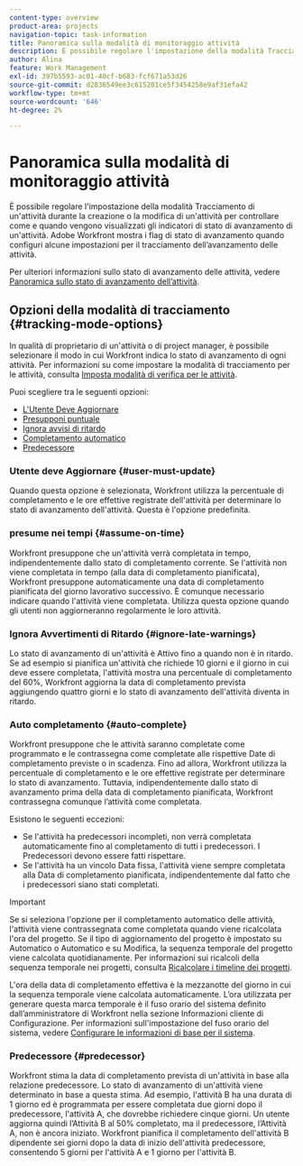 ```yaml
---
content-type: overview
product-area: projects
navigation-topic: task-information
title: Panoramica sulla modalità di monitoraggio attività
description: È possibile regolare l'impostazione della modalità Tracciamento di un'attività durante la creazione o la modifica di un'attività per controllare come e quando vengono visualizzati gli indicatori di stato di avanzamento di un'attività. Adobe Workfront mostra i flag di stato di avanzamento quando configuri alcune impostazioni per il tracciamento dell’avanzamento delle attività.
author: Alina
feature: Work Management
exl-id: 397b5593-ac01-40cf-b683-fcf671a53d26
source-git-commit: d2836549ee3c615201ce5f3454258e9af31efa42
workflow-type: tm+mt
source-wordcount: '646'
ht-degree: 2%

---
```


# Panoramica sulla modalità di monitoraggio attività

<!-- Audited: 01/2024 -->

È possibile regolare l&#39;impostazione della modalità Tracciamento di un&#39;attività durante la creazione o la modifica di un&#39;attività per controllare come e quando vengono visualizzati gli indicatori di stato di avanzamento di un&#39;attività. Adobe Workfront mostra i flag di stato di avanzamento quando configuri alcune impostazioni per il tracciamento dell’avanzamento delle attività.

Per ulteriori informazioni sullo stato di avanzamento delle attività, vedere [Panoramica sullo stato di avanzamento dell’attività](../../../manage-work/tasks/task-information/task-progress-status.md).

<!--
<div data-mc-conditions="QuicksilverOrClassic.Draft mode">
<h2>Set Tracking Mode for tasks</h2>
<p>(NOTE: drafted, because we created a new article and linked it below. Left this article as a "Overview" article only.) </p>
<p>To set the tracking mode:</p>
<ol>
<li value="1">Go to the task you want to set the tracking mode for.</li>
<li value="2"> <p data-mc-conditions="QuicksilverOrClassic.Quicksilver">Click the <strong>More</strong> icon <img src="assets/qs-more-icon-on-an-object.png">next to the name of the task, then click&nbsp;<strong>Edit</strong>.</p> <p>The Edit Task dialog box opens. </p> </li>
<li value="3"> <p>In the&nbsp;<strong>Settings</strong> section, use the&nbsp;<strong>Tracking Mode</strong> drop-down menu to select the Tracking Mode for the task.</p> <p>For more information about the tracking mode options, see the <a href="#tracking-mode-options" class="MCXref xref" xrefformat="{para}">Tracking Mode options</a> section in this article. </p> </li>
<li value="4">Click&nbsp;<strong>Save Changes.</strong></li>
</ol>
</div>
-->

## Opzioni della modalità di tracciamento {#tracking-mode-options}

In qualità di proprietario di un&#39;attività o di project manager, è possibile selezionare il modo in cui Workfront indica lo stato di avanzamento di ogni attività. Per informazioni su come impostare la modalità di tracciamento per le attività, consulta [Imposta modalità di verifica per le attività](../../../manage-work/tasks/task-information/set-tracking-mode-for-tasks.md).

Puoi scegliere tra le seguenti opzioni:

* [L&#39;Utente Deve Aggiornare](#user-must-update)
* [Presupponi puntuale](#assume-on-time)
* [Ignora avvisi di ritardo](#ignore-late-warnings)
* [Completamento automatico](#auto-complete)
* [Predecessore](#predecessor)

### Utente deve Aggiornare {#user-must-update}

Quando questa opzione è selezionata, Workfront utilizza la percentuale di completamento e le ore effettive registrate dell&#39;attività per determinare lo stato di avanzamento dell&#39;attività. Questa è l&#39;opzione predefinita.

### presume nei tempi {#assume-on-time}

Workfront presuppone che un&#39;attività verrà completata in tempo, indipendentemente dallo stato di completamento corrente. Se l&#39;attività non viene completata in tempo (alla data di completamento pianificata), Workfront presuppone automaticamente una data di completamento pianificata del giorno lavorativo successivo. È comunque necessario indicare quando l&#39;attività viene completata. Utilizza questa opzione quando gli utenti non aggiorneranno regolarmente le loro attività.

### Ignora Avvertimenti di Ritardo {#ignore-late-warnings}

Lo stato di avanzamento di un&#39;attività è Attivo fino a quando non è in ritardo. Se ad esempio si pianifica un&#39;attività che richiede 10 giorni e il giorno in cui deve essere completata, l&#39;attività mostra una percentuale di completamento del 60%, Workfront aggiorna la data di completamento prevista aggiungendo quattro giorni e lo stato di avanzamento dell&#39;attività diventa in ritardo.

### Auto completamento {#auto-complete}

Workfront presuppone che le attività saranno completate come programmato e le contrassegna come completate alle rispettive Date di completamento previste o in scadenza. Fino ad allora, Workfront utilizza la percentuale di completamento e le ore effettive registrate per determinare lo stato di avanzamento. Tuttavia, indipendentemente dallo stato di avanzamento prima della data di completamento pianificata, Workfront contrassegna comunque l’attività come completata.

Esistono le seguenti eccezioni:

* Se l&#39;attività ha predecessori incompleti, non verrà completata automaticamente fino al completamento di tutti i predecessori. I Predecessori devono essere fatti rispettare.
* Se l&#39;attività ha un vincolo Data fissa, l&#39;attività viene sempre completata alla Data di completamento pianificata, indipendentemente dal fatto che i predecessori siano stati completati.

>[!IMPORTANT]
>
>Se si seleziona l&#39;opzione per il completamento automatico delle attività, l&#39;attività viene contrassegnata come completata quando viene ricalcolata l&#39;ora del progetto. Se il tipo di aggiornamento del progetto è impostato su Automatico o Automatico e su Modifica, la sequenza temporale del progetto viene calcolata quotidianamente. Per informazioni sui ricalcoli della sequenza temporale nei progetti, consulta [Ricalcolare i timeline dei progetti](../../../manage-work/projects/manage-projects/recalculate-project-timeline.md).
>
>L&#39;ora della data di completamento effettiva è la mezzanotte del giorno in cui la sequenza temporale viene calcolata automaticamente. L’ora utilizzata per generare questa marca temporale è il fuso orario del sistema definito dall’amministratore di Workfront nella sezione Informazioni cliente di Configurazione. Per informazioni sull&#39;impostazione del fuso orario del sistema, vedere [Configurare le informazioni di base per il sistema](../../../administration-and-setup/get-started-wf-administration/configure-basic-info.md).

### Predecessore {#predecessor}

Workfront stima la data di completamento prevista di un&#39;attività in base alla relazione predecessore. Lo stato di avanzamento di un&#39;attività viene determinato in base a questa stima. Ad esempio, l&#39;attività B ha una durata di 1 giorno ed è programmata per essere completata due giorni dopo il predecessore, l&#39;attività A, che dovrebbe richiedere cinque giorni. Un utente aggiorna quindi l’Attività B al 50% completato, ma il predecessore, l’Attività A, non è ancora iniziato. Workfront pianifica il completamento dell&#39;attività B dipendente sei giorni dopo la data di inizio dell&#39;attività predecessore, consentendo 5 giorni per l&#39;attività A e 1 giorno per l&#39;attività B.
